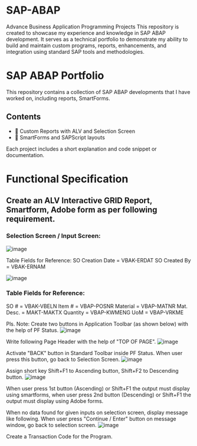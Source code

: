 # SAP-ABAP
Advance Business Application Programming Projects
This repository is created to showcase my experience and knowledge in SAP ABAP development. It serves as a technical portfolio to demonstrate my ability to build and maintain custom programs, reports, enhancements, and integration using standard SAP tools and methodologies.

# SAP ABAP Portfolio
This repository contains a collection of SAP ABAP developments that I have worked on, including reports, SmartForms.

## Contents
- 📄 Custom Reports with ALV and Selection Screen
- 🧾 SmartForms and SAPScript layouts

Each project includes a short explanation and code snippet or documentation.


# Functional Specification

## Create an ALV Interactive GRID Report, Smartform, Adobe form as per following requirement.

### Selection Screen / Input Screen:
![image](https://github.com/user-attachments/assets/47910bb1-2afe-4092-a5ca-c6df968233b8)

Table Fields for Reference:
SO Creation Date = VBAK-ERDAT
SO Created By = VBAK-ERNAM


![image](https://github.com/user-attachments/assets/96a08817-6d58-4d08-8127-af7e94d632d2)
### Table Fields for Reference:
SO # = VBAK-VBELN 
Item # = VBAP-POSNR
Material = VBAP-MATNR
Mat. Desc. = MAKT-MAKTX 
Quantity = VBAP-KWMENG
UoM = VBAP-VRKME

Pls. Note:
Create two buttons in Application Toolbar (as shown below) with the help of PF Status.
![image](https://github.com/user-attachments/assets/76d5eaab-fcab-46b0-b1c6-b6bbf6696771)

Write following Page Header with the help of "TOP OF PAGE".
![image](https://github.com/user-attachments/assets/a40f5ca0-d2d5-4a4c-b3b2-cea847c7cc4e)

Activate "BACK" button in Standard Toolbar inside PF Status. When user press this button, go back to Selection Screen.
![image](https://github.com/user-attachments/assets/87eb2d5f-af6d-4860-805d-3729705ba134)

Assign short key Shift+F1 to Ascending button, Shift+F2 to Descending button.
![image](https://github.com/user-attachments/assets/c76549f6-9453-4e59-9214-9dc2e6eec548)

When user press 1st button (Ascending) or Shift+F1 the output must display using smartforms, when user press 2nd button (Descending) or Shift+F1 the output must display using Adobe forms.

When no data found for given inputs on selection screen, display message like following. When user press "Continue / Enter" button on message window, go back to selection screen.
![image](https://github.com/user-attachments/assets/66251d88-63b2-4c14-b866-d4b77cc03c7a)
  
Create a Transaction Code for the Program.
